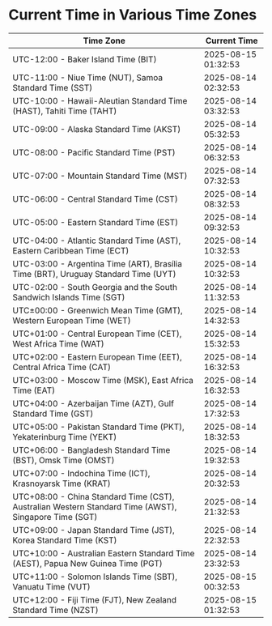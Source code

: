 # Current Time in Various Time Zones

| Time Zone | Current Time |
|-----------|--------------|
| UTC-12:00 - Baker Island Time (BIT) | 2025-08-15 01:32:53 |
| UTC-11:00 - Niue Time (NUT), Samoa Standard Time (SST) | 2025-08-14 02:32:53 |
| UTC-10:00 - Hawaii-Aleutian Standard Time (HAST), Tahiti Time (TAHT) | 2025-08-14 03:32:53 |
| UTC-09:00 - Alaska Standard Time (AKST) | 2025-08-14 05:32:53 |
| UTC-08:00 - Pacific Standard Time (PST) | 2025-08-14 06:32:53 |
| UTC-07:00 - Mountain Standard Time (MST) | 2025-08-14 07:32:53 |
| UTC-06:00 - Central Standard Time (CST) | 2025-08-14 08:32:53 |
| UTC-05:00 - Eastern Standard Time (EST) | 2025-08-14 09:32:53 |
| UTC-04:00 - Atlantic Standard Time (AST), Eastern Caribbean Time (ECT) | 2025-08-14 10:32:53 |
| UTC-03:00 - Argentina Time (ART), Brasília Time (BRT), Uruguay Standard Time (UYT) | 2025-08-14 10:32:53 |
| UTC-02:00 - South Georgia and the South Sandwich Islands Time (SGT) | 2025-08-14 11:32:53 |
| UTC±00:00 - Greenwich Mean Time (GMT), Western European Time (WET) | 2025-08-14 14:32:53 |
| UTC+01:00 - Central European Time (CET), West Africa Time (WAT) | 2025-08-14 15:32:53 |
| UTC+02:00 - Eastern European Time (EET), Central Africa Time (CAT) | 2025-08-14 16:32:53 |
| UTC+03:00 - Moscow Time (MSK), East Africa Time (EAT) | 2025-08-14 16:32:53 |
| UTC+04:00 - Azerbaijan Time (AZT), Gulf Standard Time (GST) | 2025-08-14 17:32:53 |
| UTC+05:00 - Pakistan Standard Time (PKT), Yekaterinburg Time (YEKT) | 2025-08-14 18:32:53 |
| UTC+06:00 - Bangladesh Standard Time (BST), Omsk Time (OMST) | 2025-08-14 19:32:53 |
| UTC+07:00 - Indochina Time (ICT), Krasnoyarsk Time (KRAT) | 2025-08-14 20:32:53 |
| UTC+08:00 - China Standard Time (CST), Australian Western Standard Time (AWST), Singapore Time (SGT) | 2025-08-14 21:32:53 |
| UTC+09:00 - Japan Standard Time (JST), Korea Standard Time (KST) | 2025-08-14 22:32:53 |
| UTC+10:00 - Australian Eastern Standard Time (AEST), Papua New Guinea Time (PGT) | 2025-08-14 23:32:53 |
| UTC+11:00 - Solomon Islands Time (SBT), Vanuatu Time (VUT) | 2025-08-15 00:32:53 |
| UTC+12:00 - Fiji Time (FJT), New Zealand Standard Time (NZST) | 2025-08-15 01:32:53 |
